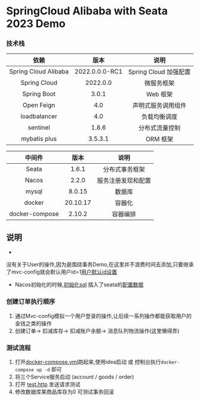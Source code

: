 # SpringCloud Alibaba with Seata 2023 Demo

### 技术栈

|          依赖          |       版本       |        说明         |
|:--------------------:|:--------------:|:-----------------:|
| Spring Cloud Alibaba | 2022.0.0.0-RC1 | Spring Cloud 加强配置 |
|     Spring Cloud     |    2022.0.0    |       微服务框架       |
|     Spring Boot      |     3.0.1      |      Web 框架       |
|      Open Feign      |      4.0       |     声明式服务调用组件     |
|     loadbalancer     |      4.0       |      负载均衡调度       |
|       sentinel       |     1.8.6      |      分布式流量控制      |
|     mybatis plus     |    3.5.3.1     |      ORM 框架       |

|      中间件       |    版本    |    说明     |
|:--------------:|:--------:|:---------:|
|     Seata      |  1.6.1   |  分布式事务框架  |
|     Nacos      |  2.2.0   | 服务注册发现和配置 |
|     mysql      |  8.0.15  |    数据库    |
|     docker     | 20.10.17 |    容器化    |
| docker-compose |  2.10.2  |   容器编排    |

## 说明

*

没有关于User的操作,因为是围绕事务Demo,在这里并不浪费时间去添加,只要继承了mvc-config就会默认用户id=1[用户默认id设置](./service/mvc-config/src/main/java/com/example/filter/LoginUserInfoInterceptor.java)

* Nacos初始化的时候,[初始化sql](./docker-starter-a0e35/mysql/init/nacos-init.sql)
  插入了seata的[配置数据](./docker-starter-a0e35/seata/seataServer.properties)

### 创建订单执行顺序

1. 通过Mvc-config模拟一个用户登录的操作,让后续一系列操作都能获取用户的金钱之类的操作
2. 创建订单-> 扣减库存-> 扣减账户余额-> 消息队列物流操作(这里懒得弄)

### 测试流程

1. 打开[docker-compose.yml](./docker-starter-a0e35/docker-compose.yml)跑起来,使用idea启动 或
   控制台执行`docker-compose up -d` 即可
2. 将三个Service服务启动 (account / goods / order)
3. 打开 [test.http](test.http) 发送请求测试
4. 修改数据库某商品库存为0 可测试事务回滚

